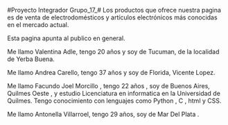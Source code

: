 #Proyecto Integrador Grupo_17_#
Los productos que ofrece nuestra pagina es de venta de electrodomésticos y artículos electrónicos más conocidas en el mercado actual. 

Esta pagina apunta al publico en general.

Me llamo Valentina Adle, tengo 20 años y soy de Tucuman, de la localidad de Yerba Buena.

Me llamo Andrea Carello, tengo 37 años y soy de Florida, Vicente Lopez.

Me llamo Facundo Joel Morcillo , tengo 22 años , soy de Buenos Aires,  Quilmes Oeste , y estudio
Licenciatura en informatica en la Universidad de Quilmes. Tengo conocimiento con lenguajes como Python , C , html y CSS.

Me llamo Antonella Villarroel, tengo 29 años, soy de Mar Del Plata .

